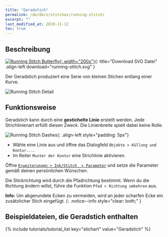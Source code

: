 ```yaml
---
title: "Geradstich"
permalink: /de/docs/stitches/running-stitch/
excerpt: ""
last_modified_at: 2019-11-12
toc: true
---
```

## Beschreibung

[![Running Stitch Butterfly](/assets/images/docs/running-stitch.jpg){: width="200x"}](/assets/images/docs/running-stitch.svg){: title="Download SVG Datei" .align-left download="running-stitch.svg" }

Der Geradstich produziert eine Serie von kleinen Stichen entlang einer Kurve.

![Running Stitch Detail](/assets/images/docs/running-stitch-detail.jpg)

## Funktionsweise

Geradstich kann durch eine **gestichelte Linie** erstellt werden. Jede Strichlinienart erfüllt diesen Zweck. Die Linienbreite spielt dabei keine Rolle.

![Running Stitch Dashes](/assets/images/docs/running-stitch-dashes.jpg){: .align-left style="padding: 5px"}
* Wähle eine Linie aus und öffne das Dialogfeld `Objekte > Küllung und Kontur...`.
* Im Reiter `Muster der Kontur` eine Strichlinie aktivieren.

Öffne [`Erweiterungen > Ink/Stitch  > Parameter`](/de/docs/params/#linie) und setze die Parameter gemäß deinen persönlichen Wünschen.

Die Stickrichtung wird durch die Pfadrichtung bestimmt. Wenn du die Richtung ändern willst, führe die Funktion `Pfad > Richtung umkehren` aus.

**Info:** Um abgerundete Ecken zu vermeiden, wird an jeder scharfen Ecke ein zusätzlicher Stich eingefügt.
{: .notice--info style="clear: both;" }

## Beispieldateien, die Geradstich enthalten

{% include tutorials/tutorial_list key="stichart" value="Geradstich" %}
